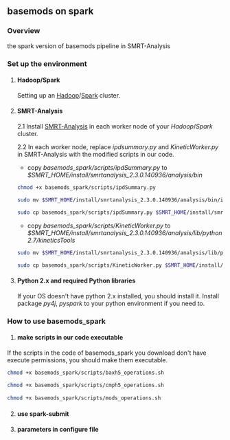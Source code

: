 ## basemods on spark

### Overview
the spark version of basemods pipeline in SMRT-Analysis

### Set up the environment
1. #### Hadoop/Spark

    Setting up an [Hadoop](http://hadoop.apache.org/)/[Spark](https://spark.apache.org/) cluster.

2. #### SMRT-Analysis

    2.1 Install [SMRT-Analysis](https://github.com/PacificBiosciences/SMRT-Analysis) in each worker node of your *Hadoop*/*Spark* cluster.
    
    2.2 In each worker node, replace *ipdsummary.py* and *KineticWorker.py* in SMRT-Analysis with the modified scripts in our code.
     + copy *basemods_spark/scripts/ipdSummary.py* to *$SMRT_HOME/install/smrtanalysis_2.3.0.140936/analysis/bin*

      ```sh
      chmod +x basemods_spark/scripts/ipdSummary.py
      
      sudo mv $SMRT_HOME/install/smrtanalysis_2.3.0.140936/analysis/bin/ipdSummary.py $SMRT_HOME/install/smrtanalysis_2.3.0.140936/analysis/bin/ipdSummary.py.bak
      
      sudo cp basemods_spark/scripts/ipdSummary.py $SMRT_HOME/install/smrtanalysis_2.3.0.140936/analysis/bin/
      ```

    + copy *basemods_spark/scripts/KineticWorker.py* to *$SMRT_HOME/install/smrtanalysis_2.3.0.140936/analysis/lib/python2.7/kineticsTools*
   
    ```sh
    sudo mv $SMRT_HOME/install/smrtanalysis_2.3.0.140936/analysis/lib/python2.7/kineticsTools/KineticWorker.py $SMRT_HOME/install/smrtanalysis_2.3.0.140936/analysis/lib/python2.7/kineticsTools/KineticWorker.py.bak
    
    sudo cp basemods_spark/scripts/KineticWorker.py $SMRT_HOME/install/smrtanalysis_2.3.0.140936/analysis/lib/python2.7/kineticsTools/
    ```

3. #### Python 2.x and required Python libraries

    If your OS doesn't have python 2.x installed, you should install it. Install package *py4j*, *pyspark* to your python environment if you need to.


### How to use basemods_spark

1. #### make scripts in our code executable

If the scripts in the code of basemods_spark you download don't have execute permissions, you should make them executable.
    
```sh
chmod +x basemods_spark/scripts/baxh5_operations.sh
    
chmod +x basemods_spark/scripts/cmph5_operations.sh
    
chmod +x basemods_spark/scripts/mods_operations.sh
```

2. #### use spark-submit


3. #### parameters in configure file


